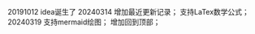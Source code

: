 20191012 idea诞生了
20240314 增加最近更新记录；
         支持LaTex数学公式；
20240319 支持mermaid绘图；
         增加回到顶部；





